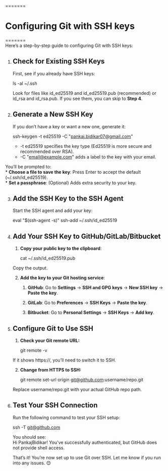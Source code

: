 =======
# Configuring Git with SSH keys
=======  
Here’s a step-by-step guide to configuring Git with SSH keys:

1. ## Check for Existing SSH Keys

   First, see if you already have SSH keys:
   
   ls -al ~/.ssh
   
   Look for files like id_ed25519 and id_ed25519.pub (recommended) or id_rsa and id_rsa.pub. If you see them, you can skip to **Step 4**.

2. ## Generate a New SSH Key

   If you don’t have a key or want a new one, generate it:  
   
   ssh-keygen -t ed25519 -C "pankaj.bidikar07@gmail.com"
      
      * -t ed25519 specifies the key type (Ed25519 is more secure and recommended over RSA).  
      * -C "email@example.com" adds a label to the key with your email.

  You’ll be prompted to:  
      * **Choose a file to save the key**: Press Enter to accept the default (\~/.ssh/id\_ed25519).  
      * **Set a passphrase**: (Optional) Adds extra security to your key.

3. ## Add the SSH Key to the SSH Agent

   Start the SSH agent and add your key:  

   eval "$(ssh-agent -s)"
   ssh-add ~/.ssh/id_ed25519

4. ## Add Your SSH Key to GitHub/GitLab/Bitbucket

   1. **Copy your public key to the clipboard**:  
   
      cat ~/.ssh/id\_ed25519.pub

   Copy the output.  
   
   2. **Add the key to your Git hosting service**:  
      1. **GitHub**:
         Go to **Settings** → **SSH and GPG keys** → **New SSH key** → **Paste the key**.
      
      2. **GitLab**:
         Go to **Preferences** → **SSH Keys** → **Paste the key**.

      3. **Bitbucket**:
         Go to **Personal Settings** → **SSH Keys** → **Add key**.

5. ## Configure Git to Use SSH

   1. **Check your Git remote URL:**

      git remote -v

   If it shows https://, you’ll need to switch it to SSH.

   2. **Change from HTTPS to SSH:**

      git remote set-url origin git@github.com:username/repo.git

   Replace username/repo.git with your actual GitHub repo path.

6. ## Test Your SSH Connection

   Run the following command to test your SSH setup:  

      ssh -T git@github.com

   You should see:  
      Hi PankajBidikar! You've successfully authenticated, but GitHub does not provide shell access.

   That’s it! You’re now set up to use Git over SSH. Let me know if you run into any issues. 😊  
